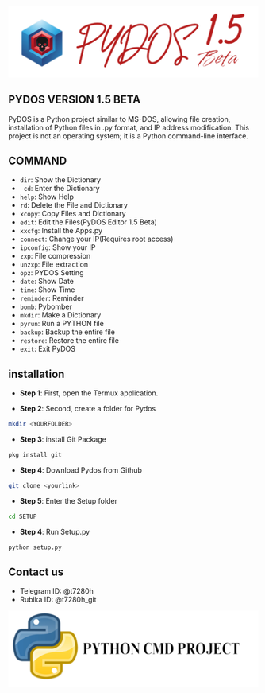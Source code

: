 ![PyDOS logo](./IMG/Logo.png)
## PYDOS VERSION 1.5 BETA
PyDOS is a Python project similar to MS-DOS, allowing file creation, installation of Python files in .py format, and IP address modification. This project is not an operating system; it is a Python command-line interface.

## COMMAND
- `dir`: Show the Dictionary
- ` cd`: Enter the Dictionary
- `help`: Show Help
- `rd`: Delete the File and Dictionary
- `xcopy`: Copy Files and Dictionary
- `edit`: Edit the Files(PyDOS Editor 1.5 Beta)
- `xxcfg`: Install the Apps.py
- `connect`: Change your IP(Requires root access)
- `ipconfig`: Show your IP
- `zxp`: File compression
- `unzxp`: File extraction
- `opz`: PYDOS Setting
- `date`: Show Date
- `time`: Show Time
- `reminder`: Reminder
- `bomb`: Pybomber
- `mkdir`: Make a Dictionary
- `pyrun`: Run a PYTHON file
- `backup`: Backup the entire file
- `restore`: Restore the entire file
- `exit`: Exit PyDOS
## installation
- **Step 1**: First, open the Termux application.

- **Step 2**: Second, create a folder for Pydos
```bash
mkdir <YOURFOLDER>
```
- **Step 3**: install Git Package
```bash
pkg install git
```
- **Step 4**: Download Pydos from Github
```bash
git clone <yourlink>
```
- **Step 5**: Enter the Setup folder
```bash
cd SETUP
```
- **Step 4**: Run Setup.py
```bash
python setup.py
```
## Contact us
- Telegram ID: @t7280h
- Rubika ID: @t7280h_git

![Python Logo](./IMG/py.png)
